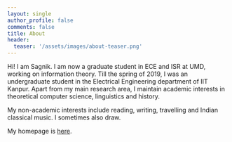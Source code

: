 ```yaml
---
layout: single
author_profile: false
comments: false
title: About
header:
  teaser: '/assets/images/about-teaser.png'
---
```


Hi! I am Sagnik. I am now a graduate student in ECE and ISR at UMD, working on information theory. Till the spring of 2019, I was an undergraduate student in the Electrical Engineering department of IIT Kanpur. Apart from my main research area, I maintain academic interests in theoretical computer science, linguistics and history.

My non-academic interests include reading, writing, travelling and Indian classical music. I sometimes also draw.

My homepage is [here](/).